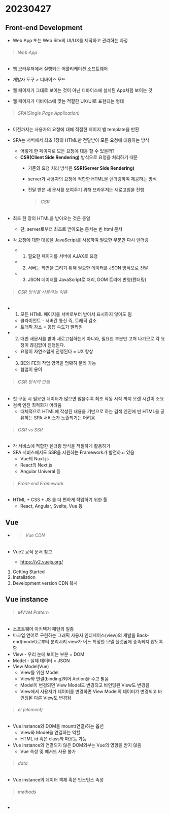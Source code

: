 # 20230427

## Front-end Development

- Web App 또는 Web Site의 UI/UX를 제작하고 관리하는 과정

> ###### Web App

- 웹 브라우저에서 실행되는 어플리케이션 소프트웨어

- 개발자 도구 > 디바이스 모드

- 웹 페이지가 그대로 보이는 것이 아닌 디바이스에 설치된 App처럼 보이는 것

- 웹 페이지가 디바이스에 맞는 적절한 UX/UI로 표현되는 형태

> ###### SPA(Single Page Application)

- 이전까지는 사용자의 요청에 대해 적절한 페이지 별 template을 반환

- SPA는 서버에서 최초 1장의 HTML만 전달받아 모든 요청에 대응하는 방식
  
  - 어떻게 한 페이지로 모든 요청에 대응 할 수 있을까?
  - **CSR(Client Side Rendering)** 방식으로 요청을 처리하기 때문
    - 기존의 요청 처리 방식은 **SSR(Server Side Rendering)**
    - server가 사용자의 요청에 적합한 HTML을 렌더링하여 제공하는 방식
    - 전달 받은 새 문서를 보여주기 위해 브라우저는 새로고침을 진행
      
      > ###### CSR

- 최초 한 장의 HTML을 받아오는 것은 동일
  
  - 단, server로부터 최초로 받아오는 문서는 빈 html 문서

- 각 요청에 대한 대응을 JavaScript를 사용하여 필요한 부분만 다시 렌더링
  
  - 1. 필요한 페이지를 서버에 AJAX로 요청
  - 2. 서버는 화면을 그리기 위해 필요한 데이터를 JSON 방식으로 전달
  - 3. JSON 데이터를 JavaScript로 처리, DOM 트리에 반영(렌더링)

> ###### CSR 방식을 사용하는 이유

- 1. 모든 HTML 페이지를 서버로부터 받아서 표시하지 않아도 됨
  - 클라이언트 - 서버간 통신 즉, 트래픽 감소
  - 트래픽 감소 = 응답 속도가 빨라짐

- 2. 매번 새문서를 받아 새로고침하는게 아니라, 필요한 부분만 고쳐 나가므로 각 요청이 끊김없이 진행된다.
  - 요청이 자연스럽게 진행된다 = UX 향상

- 3. BE와 FE의 작업 영역을 명확히 분리 가능
  - 협업이 용이

> ###### CSR 방식의 단점

- 첫 구동 시 필요한 데이터가 많으면 많을수록 최초 작동 시작 까지 오랜 시간이 소요
- 검색 엔진 최적화가 어려움
  - 대체적으로 HTML에 작성된 내용을 기반으로 하는 검색 엔진에 빈 HTML을 공유하는 SPA 서비스가 노출되기는 어려움

> ###### CSR vs SSR

- 각 서비스에 적합한 렌더링 방식을 적절하게 활용하기
- SPA 서비스에서도 SSR을 지원하는 Framework가 발전하고 있음
  - Vue의 Nuxt.js
  - React의 Next.js
  - Angular Univeral 등

> ###### Front-end Framework

- HTML + CSS + JS 를 더 편하게 작업하기 위한 툴
  - React, Angular, Svelte, Vue 등

## Vue

- > ###### Vue CDN

- Vue2 공식 문서 참고
  
  - https://v2.vuejs.org/
1. Getting Started
2. Installation
3. Development version CDN 복사

## Vue instance

> ###### MVVM Pattern

- 소프트웨어 아키텍처 패턴의 일종
- 마크업 언어로 구현하는 그래픽 사용자 인터페이스(view)의 개발을 Back-end(model)로부터 분리시켜 view가 어느 특정한 모델 플랫폼에 종속되지 않도록 함
- View - 우리 눈에 보이는 부분 = DOM
- Model - 실제 데이터 = JSON
- View Model(Vue)
  - View를 위한 Model
  - View와 연결(binding)되어 Action을 주고 받음
  - Model이 변경되면 View Model도 변경되고 바인딩된 View도 변경됨
  - View에서 사용자가 데이터를 변경하면 View Model의 데이터가 변경되고 바인딩된 다른 View도 변경됨

> ###### el (element)

- Vue instance와 DOM을 mount(연결)하는 옵션
  - View와 Model을 연결하는 역할
  - HTML id 혹은 class와 마운트 가능
- Vue instance와 연결되지 않은 DOM외부는 Vue의 영향을 받지 않음
  - Vue 속성 및 메서드 사용 불가

> ###### data

- Vue instance의 데이터 객체 혹은 인스턴스 속성

> ###### methods

- 
